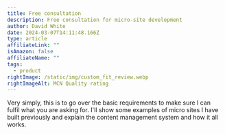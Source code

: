 ```yaml
---
title: Free consultation
description: Free consultation for micro-site development
author: David White
date: 2024-03-07T14:11:48.166Z
type: article
affiliateLink: ""
isAmazon: false
affiliateName: ""
tags:
  - product
rightImage: /static/img/custom_fit_review.webp
rightImageAlt: MCN Quality rating
---
```

Very simply, this is to go over the basic requirements to make sure I can fulfil what you are asking for.  I'll show some examples of micro sites I have built previously and explain the content management system and how it all works.
